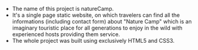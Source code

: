 - The name of this project is natureCamp.
- It's a single page static website, on which travelers can find all the informations (including contact form) about "Nature Camp" which is an imaginary touristic place for all generations to enjoy in the wild with experienced hosts providing them service.
- The whole project was built using exclusively HTML5 and CSS3.
